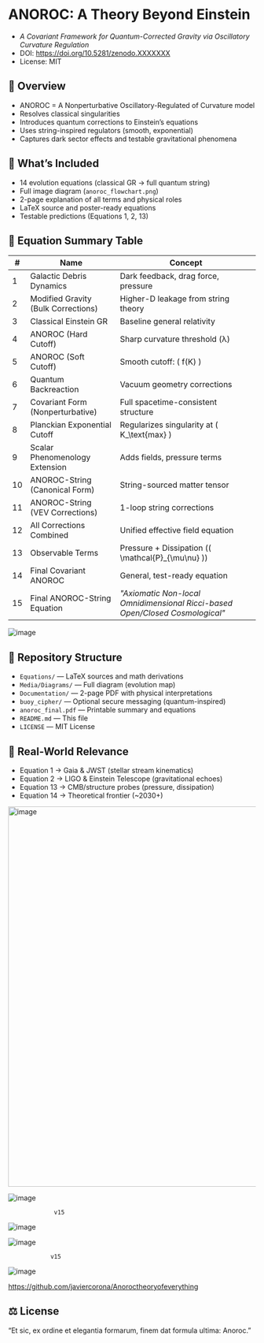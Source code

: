 # ANOROC: A Theory Beyond Einstein

- *A Covariant Framework for Quantum-Corrected Gravity via Oscillatory Curvature Regulation*
- DOI: https://doi.org/10.5281/zenodo.XXXXXXX
- License: MIT

## 🔭 Overview

- ANOROC = A Nonperturbative Oscillatory-Regulated of Curvature model
- Resolves classical singularities
- Introduces quantum corrections to Einstein’s equations
- Uses string-inspired regulators (smooth, exponential)
- Captures dark sector effects and testable gravitational phenomena

## 📘 What’s Included

- 14 evolution equations (classical GR → full quantum string)
- Full image diagram (`anoroc_flowchart.png`)
- 2-page explanation of all terms and physical roles
- LaTeX source and poster-ready equations
- Testable predictions (Equations 1, 2, 13)


## 📐 Equation Summary Table

| #  | Name                                   | Concept                                 |
|----|----------------------------------------|------------------------------------------|
| 1  | Galactic Debris Dynamics              | Dark feedback, drag force, pressure      |
| 2  | Modified Gravity (Bulk Corrections)   | Higher-D leakage from string theory      |
| 3  | Classical Einstein GR                 | Baseline general relativity              |
| 4  | ANOROC (Hard Cutoff)                  | Sharp curvature threshold (λ)            |
| 5  | ANOROC (Soft Cutoff)                  | Smooth cutoff: \( f(K) \)                |
| 6  | Quantum Backreaction                  | Vacuum geometry corrections              |
| 7  | Covariant Form (Nonperturbative)      | Full spacetime-consistent structure      |
| 8  | Planckian Exponential Cutoff          | Regularizes singularity at \( K_\text{max} \) |
| 9  | Scalar Phenomenology Extension        | Adds fields, pressure terms              |
| 10 | ANOROC-String (Canonical Form)        | String-sourced matter tensor             |
| 11 | ANOROC-String (VEV Corrections)       | 1-loop string corrections                |
| 12 | All Corrections Combined              | Unified effective field equation         |
| 13 | Observable Terms                      | Pressure + Dissipation (\( \mathcal{P}_{\mu\nu} \)) |
| 14 | Final Covariant ANOROC                | General, test-ready equation             |
| 15 | Final ANOROC-String Equation                |    *"Axiomatic Non-local Omnidimensional Ricci-based Open/Closed Cosmological"*  

![image](https://github.com/user-attachments/assets/b8ba2769-15bf-470a-b289-0d52215c74db)


         

## 📂 Repository Structure

- `Equations/` — LaTeX sources and math derivations
- `Media/Diagrams/` — Full diagram (evolution map)
- `Documentation/` — 2-page PDF with physical interpretations
- `buoy_cipher/` — Optional secure messaging (quantum-inspired)
- `anoroc_final.pdf` — Printable summary and equations
- `README.md` — This file
- `LICENSE` — MIT License

## 🔬 Real-World Relevance

- Equation 1 → Gaia & JWST (stellar stream kinematics)
- Equation 2 → LIGO & Einstein Telescope (gravitational echoes)
- Equation 13 → CMB/structure probes (pressure, dissipation)
- Equation 14 → Theoretical frontier (~2030+)
<img width="896" height="772" alt="image" src="https://github.com/user-attachments/assets/5df7dd0a-3bc2-499e-b778-26332380eab4" />

![image](https://github.com/user-attachments/assets/3e88c93c-5d44-4ed7-bd3a-6784bb77bf7c)



                 v15
![image](https://github.com/user-attachments/assets/5d00ea92-9e30-4930-ac7e-486089317a89)


![image](https://github.com/user-attachments/assets/fd9f1ed0-f477-48da-9961-60f48f715e9b)



                v15
![image](https://github.com/user-attachments/assets/0e5642c4-ea2f-4ac7-8bf5-8c22c4bb28d8)


https://github.com/javiercorona/Anoroctheoryofeverything



## ⚖️ License

“Et sic, ex ordine et elegantia formarum, finem dat formula ultima: Anoroc.”

